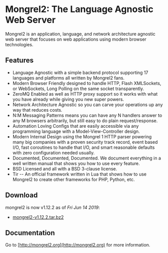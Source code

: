 Mongrel2: The Language Agnostic Web Server
==========================================

Mongrel2 is an application, language, and network architecture agnostic web
server that focuses on web applications using modern browser technologies.

Features
--------

* Language Agnostic with a simple backend protocol supporting 17 languages and
  platforms all written by Mongrel2 fans.
* Modern Browser Friendly designed to handle HTTP, Flash XMLSockets, or
  WebSockets, Long Polling on the same socket transparently.
* ZeroMQ Enabled as well as HTTP proxy support so it works with what you have
  already while giving you new super powers.
* Network Architecture Agnostic so you can carve your operations up any way that
  reduces costs.
* N:M Messaging Patterns means you can have any N handlers answer to any M
  browsers arbitrarily, but still easy to do plain request/response.
* Automation Loving Configs that are easily accessible via any programming
  language with a Model-View-Controller design.
* Modern Internal Design using the Mongrel 1 HTTP parser powering many big
  companies with a proven security track record, event based I/O, fast
  coroutines to handle that I/O, and smart reasonable defaults with zero
  configuration needed usually.
* Documented, Documented, Documented. We document everything in a well written
  manual that shows you how to use every feature.
* BSD Licensed and all with a BSD 3-clause license.
* Tir -- An official framework written in Lua that shows how to use Mongrel2 to
  create other frameworks for PHP, Python, etc.

Download
--------

mongrel2 is now v1.12.2 as of *Fri Jun 14 2019*:

* [mongrel2-v1.12.2.tar.bz2](https://github.com/mongrel2/mongrel2/releases/download/v1.12.2/mongrel2-v1.12.2.tar.bz2)

Documentation
-------------

Go to [http://mongrel2.org](http://mongrel2.org) for more information.



